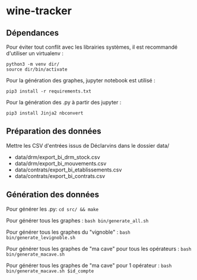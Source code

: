 # wine-tracker

## Dépendances

Pour éviter tout conflit avec les librairies systèmes, il est recommandé d'utiliser un virtualenv :

```
python3 -m venv dir/
source dir/bin/activate
```

Pour la génération des graphes, jupyter notebook est utilisé :

```
pip3 install -r requirements.txt
```

Pour la génération des .py à partir des jupyter :

```
pip3 install Jinja2 nbconvert
```

## Préparation des données

Mettre les CSV d'entrées issus de Déclarvins dans le dossier data/
* data/drm/export_bi_drm_stock.csv
* data/drm/export_bi_mouvements.csv
* data/contrats/export_bi_etablissements.csv
* data/contrats/export_bi_contrats.csv

## Génération des données

Pour générer les .py: `cd src/ && make`

Pour générer tous les graphes : `bash bin/generate_all.sh`

Pour générer tous les graphes du "vignoble" : `bash bin/generate_levignoble.sh`

Pour générer tous les graphes de "ma cave" pour tous les opérateurs : `bash bin/generate_macave.sh`

Pour générer tous les graphes de "ma cave" pour 1 opérateur : `bash bin/generate_macave.sh $id_compte`
